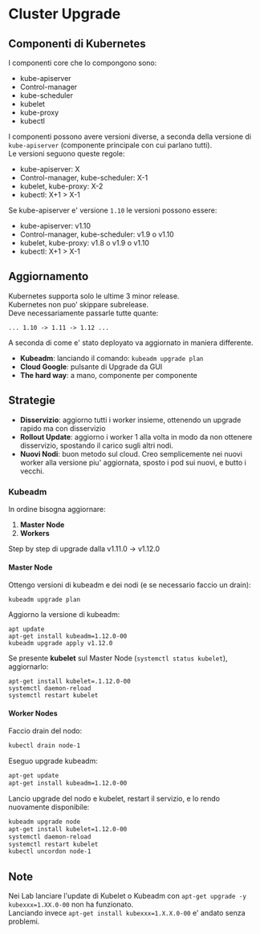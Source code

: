 Cluster Upgrade
===============

Componenti di Kubernetes
------------------------

I componenti core che lo compongono sono:
- kube-apiserver
- Control-manager
- kube-scheduler
- kubelet
- kube-proxy
- kubectl

I componenti possono avere versioni diverse, a seconda della versione di `kube-apiserver` (componente principale con cui parlano tutti).  
Le versioni seguono queste regole:

- kube-apiserver: X
- Control-manager, kube-scheduler: X-1
- kubelet, kube-proxy: X-2
- kubectl: X+1 > X-1

Se kube-apiserver e' versione `1.10` le versioni possono essere:
- kube-apiserver: v1.10
- Control-manager, kube-scheduler: v1.9 o v1.10
- kubelet, kube-proxy: v1.8 o v1.9 o v1.10
- kubectl: X+1 > X-1

Aggiornamento
-------------

Kubernetes supporta solo le ultime 3 minor release.  
Kubernetes non puo' skippare subrelease.  
Deve necessariamente passarle tutte quante:  

`... 1.10 -> 1.11 -> 1.12 ...`

A seconda di come e' stato deployato va aggiornato in maniera differente.
- __Kubeadm__: lanciando il comando:
    `kubeadm upgrade plan`
- __Cloud Google__: pulsante di Upgrade da GUI
- __The hard way__: a mano, componente per componente

Strategie
---------

- __Disservizio__: aggiorno tutti i worker insieme, ottenendo un upgrade rapido ma con disservizio
- __Rollout Update__: aggiorno i worker 1 alla volta in modo da non ottenere disservizio, spostando il carico sugli altri nodi.
- __Nuovi Nodi__: buon metodo sul cloud. Creo semplicemente nei nuovi worker alla versione piu' aggiornata, sposto i pod sui nuovi, e butto i vecchi.


### Kubeadm

In ordine bisogna aggiornare:
1. __Master Node__
2. __Workers__

Step by step di upgrade dalla v1.11.0 -> v1.12.0

#### Master Node

Ottengo versioni di kubeadm e dei nodi (e se necessario faccio un drain):
```
kubeadm upgrade plan
```

Aggiorno la versione di kubeadm:
```
apt update
apt-get install kubeadm=1.12.0-00
kubeadm upgrade apply v1.12.0
```

Se presente __kubelet__ sul Master Node (`systemctl status kubelet`), aggiornarlo:
```
apt-get install kubelet=.1.12.0-00
systemctl daemon-reload
systemctl restart kubelet
```


#### Worker Nodes

Faccio drain del nodo:
```bash
kubectl drain node-1
```

Eseguo upgrade kubeadm:
```bash
apt-get update
apt-get install kubeadm=1.12.0-00
```

Lancio upgrade del nodo e kubelet, restart il servizio, e lo rendo nuovamente disponibile:
```bash
kubeadm upgrade node
apt-get install kubelet=1.12.0-00
systemctl daemon-reload
systemctl restart kubelet
kubectl uncordon node-1
```

Note
----

Nei Lab lanciare l'update di Kubelet o Kubeadm con `apt-get upgrade -y kubexxx=1.XX.0-00` non ha funzionato.  
Lanciando invece `apt-get install kubexxx=1.X.X.0-00` e' andato senza problemi.